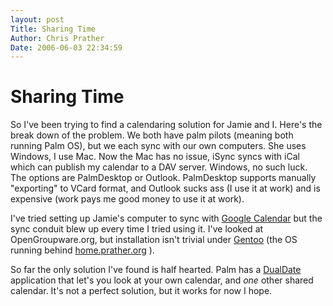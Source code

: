 ```yaml
---
layout: post
Title: Sharing Time  
Author: Chris Prather
Date: 2006-06-03 22:34:59
---
```


# Sharing Time
So I've been trying to find a calendaring solution for Jamie and I. Here's the break down of the problem. We both have palm pilots (meaning both running Palm OS), but we each sync with our own computers. She uses Windows, I use Mac. Now the Mac has no issue, iSync syncs with iCal which can publish my calendar to a DAV server. Windows, no such luck. The options are PalmDesktop or Outlook. PalmDesktop supports manually "exporting" to VCard format, and Outlook sucks ass (I use it at work) and is expensive (work pays me good money to use it at work).

I've tried setting up Jamie's computer to sync with [Google Calendar][gcal] but the sync conduit blew up every time I tried using it. I've looked at OpenGroupware.org, but installation isn't trivial under [Gentoo][gentoo] (the OS running behind [home.prather.org][home] ). 

So far the only solution I've found is half hearted. Palm has a [DualDate][dual] application that let's you look at your own calendar, and *one* other shared calendar. It's not a perfect solution, but it works for now I hope.

[gcal]: http://calendar.google.com
[gentoo]: http://www.gentoo.org
[home]: http://home.prather.org
[dual]: http://www.palm.com/us/support/dualdate/ "DualDate™ Support" 



